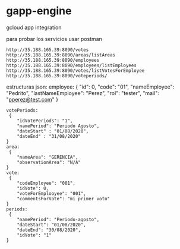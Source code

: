 # gapp-engine
gcloud app integration


para probar los servicios usar postman

	http://35.188.165.39:8090/votes
	http://35.188.165.39:8090/areas/listAreas
	http://35.188.165.39:8090/employees
	http://35.188.165.39:8090/employees/listEmployees
	http://35.188.165.39:8090/votes/listVotesForEmployee
	http://35.188.165.39:8090/voteperiods/
	
  estructuras json:
  employee:
   {
        "id": 0,
        "code": "01",
        "nameEmployee": "Pedrito",
        "lastNameEmployee": "Perez",
        "rol": "tester",
        "mail": "pperez@test.com"
    }
    
    votePeriods:
     {
        "idVotePeriods": "1",
        "namePeriod": "Periodo Agosto",
        "dateStart" : "01/08/2020",
        "dateEnd" : "31/08/2020"
    }
    area:
     {
        "nameArea": "GERENCIA",
        "observationArea": "N/A"
    }
    vote:
     {
        "codeEmployee": "001",
        "idVote": 0,
        "voteForEmplooyee": "001",
        "commentsForVote": "mi primer voto"
    }
    periods:
     {
        "namePeriod": "Periodo-agosto",
        "dateStart": "01/08/2020",
        "dateEnd": "30/08/2020",
        "idVote": "1"
    }
  
